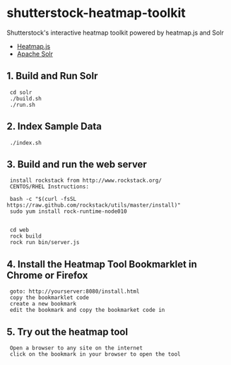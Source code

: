 shutterstock-heatmap-toolkit
============================

Shutterstock's interactive heatmap toolkit powered by heatmap.js and Solr

* [Heatmap.js](http://www.patrick-wied.at/static/heatmapjs/)
* [Apache Solr](https://lucene.apache.org/solr/)


## 1. Build and Run Solr

     cd solr
     ./build.sh
     ./run.sh

## 2. Index Sample Data

     ./index.sh
     

## 3. Build and run the web server

     install rockstack from http://www.rockstack.org/
     CENTOS/RHEL Instructions:
     
     bash -c "$(curl -fsSL https://raw.github.com/rockstack/utils/master/install)"
     sudo yum install rock-runtime-node010
     

     cd web
     rock build
     rock run bin/server.js

## 4. Install the Heatmap Tool Bookmarklet in Chrome or Firefox

     goto: http://yourserver:8080/install.html
     copy the bookmarklet code
     create a new bookmark
     edit the bookmark and copy the bookmarket code in
     
     
     
## 5. Try out the heatmap tool

     Open a browser to any site on the internet
     click on the bookmark in your browser to open the tool
